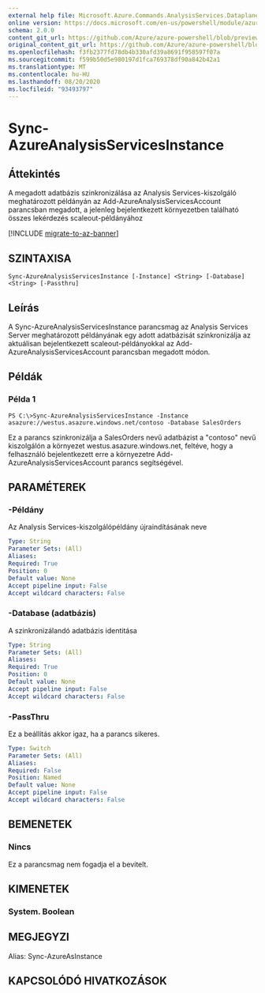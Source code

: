 ```yaml
---
external help file: Microsoft.Azure.Commands.AnalysisServices.Dataplane.dll-Help.xml
online version: https://docs.microsoft.com/en-us/powershell/module/azurerm.analysisservices/sync-azureanalysisservicesinstance
schema: 2.0.0
content_git_url: https://github.com/Azure/azure-powershell/blob/preview/src/ResourceManager/AnalysisServices/Commands.AnalysisServices.Dataplane/help/Sync-AzureAnalysisServicesInstance.md
original_content_git_url: https://github.com/Azure/azure-powershell/blob/preview/src/ResourceManager/AnalysisServices/Commands.AnalysisServices.Dataplane/help/Sync-AzureAnalysisServicesInstance.md
ms.openlocfilehash: f3fb2377fd78db4b330afd39a8691f958597f07a
ms.sourcegitcommit: f599b50d5e980197d1fca769378df90a842b42a1
ms.translationtype: MT
ms.contentlocale: hu-HU
ms.lasthandoff: 08/20/2020
ms.locfileid: "93493797"
---
```

# Sync-AzureAnalysisServicesInstance

## Áttekintés

A megadott adatbázis szinkronizálása az Analysis Services-kiszolgáló meghatározott példányán az Add-AzureAnalysisServicesAccount parancsban megadott, a jelenleg bejelentkezett környezetben található összes lekérdezés scaleout-példányához

[!INCLUDE [migrate-to-az-banner](../../includes/migrate-to-az-banner.md)]

## SZINTAXISA

```
Sync-AzureAnalysisServicesInstance [-Instance] <String> [-Database] <String> [-Passthru]
```

## Leírás

A Sync-AzureAnalysisServicesInstance parancsmag az Analysis Services Server meghatározott példányának egy adott adatbázisát szinkronizálja az aktuálisan bejelentkezett scaleout-példányokkal az Add-AzureAnalysisServicesAccount parancsban megadott módon.

## Példák

### Példa 1

```
PS C:\>Sync-AzureAnalysisServicesInstance -Instance asazure://westus.asazure.windows.net/contoso -Database SalesOrders
```

Ez a parancs szinkronizálja a SalesOrders nevű adatbázist a "contoso" nevű kiszolgálón a környezet westus.asazure.windows.net, feltéve, hogy a felhasználó bejelentkezett erre a környezetre Add-AzureAnalysisServicesAccount parancs segítségével.

## PARAMÉTEREK

### -Példány

Az Analysis Services-kiszolgálópéldány újraindításának neve

```yaml
Type: String
Parameter Sets: (All)
Aliases: 
Required: True
Position: 0
Default value: None
Accept pipeline input: False
Accept wildcard characters: False
```

### -Database (adatbázis)

A szinkronizálandó adatbázis identitása

```yaml
Type: String
Parameter Sets: (All)
Aliases: 
Required: True
Position: 0
Default value: None
Accept pipeline input: False
Accept wildcard characters: False
```

### -PassThru

Ez a beállítás akkor igaz, ha a parancs sikeres.

```yaml
Type: Switch
Parameter Sets: (All)
Aliases: 
Required: False
Position: Named
Default value: None
Accept pipeline input: False
Accept wildcard characters: False
```

## BEMENETEK

### Nincs
Ez a parancsmag nem fogadja el a bevitelt.

## KIMENETEK

### System. Boolean

## MEGJEGYZI

Alias: Sync-AzureAsInstance

## KAPCSOLÓDÓ HIVATKOZÁSOK

